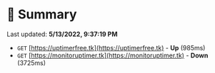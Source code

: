 # 📖 Summary
Last updated: **5/13/2022, 9:37:19 PM**

- `GET` [https://uptimerfree.tk](https://uptimerfree.tk) - **Up** (985ms)
- `GET` [https://monitoruptimer.tk](https://monitoruptimer.tk) - **Down** (3725ms)
